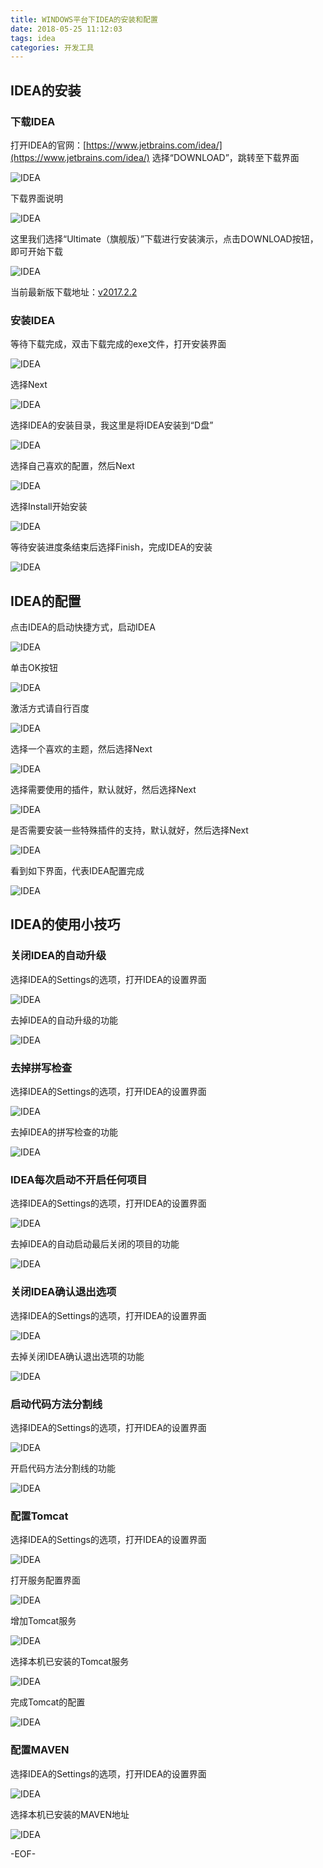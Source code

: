 ```yaml
---
title: WINDOWS平台下IDEA的安装和配置
date: 2018-05-25 11:12:03
tags: idea
categories: 开发工具
---
```


## IDEA的安装

### 下载IDEA

打开IDEA的官网：[https://www.jetbrains.com/idea/](https://www.jetbrains.com/idea/) 选择“DOWNLOAD”，跳转至下载界面

![IDEA](WINDOWS平台下IDEA的安装和配置/1.png)

下载界面说明

![IDEA](WINDOWS平台下IDEA的安装和配置/2.png)

这里我们选择“Ultimate（旗舰版）”下载进行安装演示，点击DOWNLOAD按钮，即可开始下载

![IDEA](WINDOWS平台下IDEA的安装和配置/3.png)

当前最新版下载地址：[v2017.2.2](https://download.jetbrains.com/idea/ideaIU-2017.2.2.exe)

<!-- more -->

### 安装IDEA

等待下载完成，双击下载完成的exe文件，打开安装界面

![IDEA](WINDOWS平台下IDEA的安装和配置/4.png)

选择Next

![IDEA](WINDOWS平台下IDEA的安装和配置/5.png)

选择IDEA的安装目录，我这里是将IDEA安装到“D盘”

![IDEA](WINDOWS平台下IDEA的安装和配置/6.png)

选择自己喜欢的配置，然后Next

![IDEA](WINDOWS平台下IDEA的安装和配置/7.png)

选择Install开始安装

![IDEA](WINDOWS平台下IDEA的安装和配置/8.png)

等待安装进度条结束后选择Finish，完成IDEA的安装

![IDEA](WINDOWS平台下IDEA的安装和配置/9.png)

## IDEA的配置

点击IDEA的启动快捷方式，启动IDEA

![IDEA](WINDOWS平台下IDEA的安装和配置/10.png)

单击OK按钮

![IDEA](WINDOWS平台下IDEA的安装和配置/11.png)

激活方式请自行百度

![IDEA](WINDOWS平台下IDEA的安装和配置/12.png)

选择一个喜欢的主题，然后选择Next

![IDEA](WINDOWS平台下IDEA的安装和配置/13.png)

选择需要使用的插件，默认就好，然后选择Next

![IDEA](WINDOWS平台下IDEA的安装和配置/14.png)

是否需要安装一些特殊插件的支持，默认就好，然后选择Next

![IDEA](WINDOWS平台下IDEA的安装和配置/15.png)

看到如下界面，代表IDEA配置完成

![IDEA](WINDOWS平台下IDEA的安装和配置/16.png)

## IDEA的使用小技巧

### 关闭IDEA的自动升级

选择IDEA的Settings的选项，打开IDEA的设置界面

![IDEA](WINDOWS平台下IDEA的安装和配置/17.png)

去掉IDEA的自动升级的功能

![IDEA](WINDOWS平台下IDEA的安装和配置/18.png)

### 去掉拼写检查

选择IDEA的Settings的选项，打开IDEA的设置界面

![IDEA](WINDOWS平台下IDEA的安装和配置/17.png)

去掉IDEA的拼写检查的功能

![IDEA](WINDOWS平台下IDEA的安装和配置/19.png)


### IDEA每次启动不开启任何项目

选择IDEA的Settings的选项，打开IDEA的设置界面

![IDEA](WINDOWS平台下IDEA的安装和配置/17.png)

去掉IDEA的自动启动最后关闭的项目的功能

![IDEA](WINDOWS平台下IDEA的安装和配置/20.png)

### 关闭IDEA确认退出选项

选择IDEA的Settings的选项，打开IDEA的设置界面

![IDEA](WINDOWS平台下IDEA的安装和配置/17.png)

去掉关闭IDEA确认退出选项的功能

![IDEA](WINDOWS平台下IDEA的安装和配置/21.png)

### 启动代码方法分割线

选择IDEA的Settings的选项，打开IDEA的设置界面

![IDEA](WINDOWS平台下IDEA的安装和配置/17.png)

开启代码方法分割线的功能

![IDEA](WINDOWS平台下IDEA的安装和配置/22.png)

### 配置Tomcat

选择IDEA的Settings的选项，打开IDEA的设置界面

![IDEA](WINDOWS平台下IDEA的安装和配置/17.png)

打开服务配置界面

![IDEA](WINDOWS平台下IDEA的安装和配置/23.png)

增加Tomcat服务

![IDEA](WINDOWS平台下IDEA的安装和配置/24.png)

选择本机已安装的Tomcat服务

![IDEA](WINDOWS平台下IDEA的安装和配置/25.png)

完成Tomcat的配置

![IDEA](WINDOWS平台下IDEA的安装和配置/26.png)

### 配置MAVEN

选择IDEA的Settings的选项，打开IDEA的设置界面

![IDEA](WINDOWS平台下IDEA的安装和配置/17.png)

选择本机已安装的MAVEN地址

![IDEA](WINDOWS平台下IDEA的安装和配置/27.png)

-EOF-
